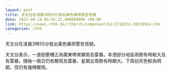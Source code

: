 ```yaml
---
layout: post
title: 天文台在凌晨3時55分發出黃色暴雨警告信號
date: 2023-09-14 03:55:21.000000000 +08:00
link: https://news.rthk.hk/rthk/ch/component/k2/1718232-20230914.htm
categories: rthk
---
```


天文台在凌晨3時55分發出黃色暴雨警告信號。

天文台表示，一道低壓槽正為廣東帶來驟雨及雷暴。本港部分地區雨勢有時較大及有雷暴。隨後一兩日仍有驟雨及雷暴，星期五雨勢有時頗大。下周初天色較為明朗，但仍有幾陣驟雨。
